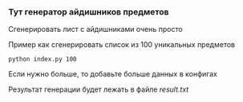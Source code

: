 ### Тут генератор айдишников предметов

Сгенерировать лист с айдишниками очень просто

Пример как сгенерировать список из 100 уникальных предметов

```
python index.py 100
```

Если нужно больше, то добавьте больше данных в конфигах

Результат генерации будет лежать в файле _result.txt_
